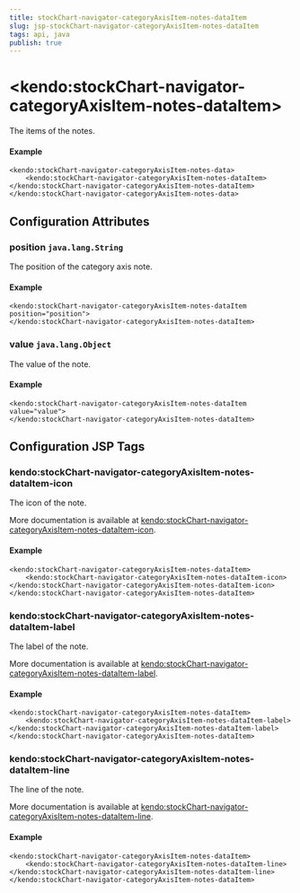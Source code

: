```yaml
---
title: stockChart-navigator-categoryAxisItem-notes-dataItem
slug: jsp-stockChart-navigator-categoryAxisItem-notes-dataItem
tags: api, java
publish: true
---
```


# \<kendo:stockChart-navigator-categoryAxisItem-notes-dataItem\>

The items of the notes.

#### Example
    <kendo:stockChart-navigator-categoryAxisItem-notes-data>
        <kendo:stockChart-navigator-categoryAxisItem-notes-dataItem></kendo:stockChart-navigator-categoryAxisItem-notes-dataItem>
    </kendo:stockChart-navigator-categoryAxisItem-notes-data>

## Configuration Attributes

### position `java.lang.String`

The position of the category axis note.

#### Example
    <kendo:stockChart-navigator-categoryAxisItem-notes-dataItem position="position">
    </kendo:stockChart-navigator-categoryAxisItem-notes-dataItem>

### value `java.lang.Object`

The value of the note.

#### Example
    <kendo:stockChart-navigator-categoryAxisItem-notes-dataItem value="value">
    </kendo:stockChart-navigator-categoryAxisItem-notes-dataItem>


##  Configuration JSP Tags

### kendo:stockChart-navigator-categoryAxisItem-notes-dataItem-icon

The icon of the note.

More documentation is available at [kendo:stockChart-navigator-categoryAxisItem-notes-dataItem-icon](/kendo-ui/api/wrappers/jsp/stockchart/navigator-categoryaxisitem-notes-dataitem-icon).

#### Example

    <kendo:stockChart-navigator-categoryAxisItem-notes-dataItem>
        <kendo:stockChart-navigator-categoryAxisItem-notes-dataItem-icon></kendo:stockChart-navigator-categoryAxisItem-notes-dataItem-icon>
    </kendo:stockChart-navigator-categoryAxisItem-notes-dataItem>

### kendo:stockChart-navigator-categoryAxisItem-notes-dataItem-label

The label of the note.

More documentation is available at [kendo:stockChart-navigator-categoryAxisItem-notes-dataItem-label](/kendo-ui/api/wrappers/jsp/stockchart/navigator-categoryaxisitem-notes-dataitem-label).

#### Example

    <kendo:stockChart-navigator-categoryAxisItem-notes-dataItem>
        <kendo:stockChart-navigator-categoryAxisItem-notes-dataItem-label></kendo:stockChart-navigator-categoryAxisItem-notes-dataItem-label>
    </kendo:stockChart-navigator-categoryAxisItem-notes-dataItem>

### kendo:stockChart-navigator-categoryAxisItem-notes-dataItem-line

The line of the note.

More documentation is available at [kendo:stockChart-navigator-categoryAxisItem-notes-dataItem-line](/kendo-ui/api/wrappers/jsp/stockchart/navigator-categoryaxisitem-notes-dataitem-line).

#### Example

    <kendo:stockChart-navigator-categoryAxisItem-notes-dataItem>
        <kendo:stockChart-navigator-categoryAxisItem-notes-dataItem-line></kendo:stockChart-navigator-categoryAxisItem-notes-dataItem-line>
    </kendo:stockChart-navigator-categoryAxisItem-notes-dataItem>

